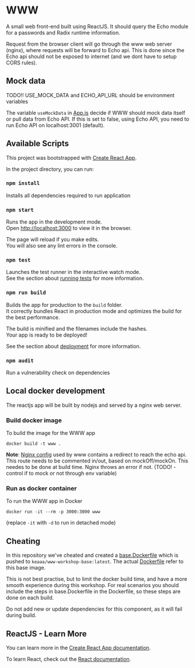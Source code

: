 # WWW

A small web front-end built using ReactJS. It should query the Echo module for a passwords and Radix runtime information. 

Request from the browser client will go through the www web server (nginx), where requests will be forward to Echo api. This is done since the Echo api should not be exposed to internet (and we dont have to setup CORS rules). 

## Mock data

TODO!! USE_MOCK_DATA and ECHO_API_URL should be environment variables

The variable `useMockData` in [App.js](./src/App.js) decide if WWW should mock data itself or pull data from Echo API. If this is set to false, using Echo API, you need to run Echo API on localhost:3001 (default).

## Available Scripts

This project was bootstrapped with [Create React App](https://github.com/facebook/create-react-app).

In the project directory, you can run:

### `npm install`

Installs all dependencies required to run application

### `npm start`

Runs the app in the development mode.<br>
Open [http://localhost:3000](http://localhost:3000) to view it in the browser.

The page will reload if you make edits.<br>
You will also see any lint errors in the console.

### `npm test`

Launches the test runner in the interactive watch mode.<br>
See the section about [running tests](https://facebook.github.io/create-react-app/docs/running-tests) for more information.

### `npm run build`

Builds the app for production to the `build` folder.<br>
It correctly bundles React in production mode and optimizes the build for the best performance.

The build is minified and the filenames include the hashes.<br>
Your app is ready to be deployed!

See the section about [deployment](https://facebook.github.io/create-react-app/docs/deployment) for more information.

### `npm audit`

Run a vulnerability check on dependencies

## Local docker development

The reactjs app will be built by nodejs and served by a nginx web server. 

### Build docker image

To build the image for the WWW app
```
docker build -t www .
```
__Note__: [Nginx config](./nginx.conf) used by www contains a redirect to reach the echo api. This route needs to be commented in/out, based on mockOff/mockOn. This needes to be done at build time. Nginx throws an error if not. (TODO! - control if to mock or not through env variable)

### Run as docker container

To run the WWW app in Docker
```
docker run -it --rm -p 3000:3000 www
```
(replace ```-it``` with ```-d``` to run in detached mode)

## Cheating

In this repository we've cheated and created a [base.Dockerfile](./base.Dockerfile) which is pushed to `keaaa/www-workshop-base:latest`. The actual [Dockerfile](./Dockerfile) refer to this base image.

 This is not best practise, but to limit the docker build time, and have a more smooth experience during this workshop. For real scenarios you should include the steps in base.Dockerfile in the Dockerfile, so these steps are done on each build.

Do not add new or update dependencies for this component, as it will fail during build.

## ReactJS - Learn More

You can learn more in the [Create React App documentation](https://facebook.github.io/create-react-app/docs/getting-started).

To learn React, check out the [React documentation](https://reactjs.org/).
